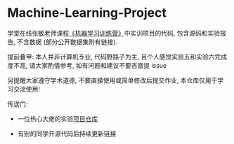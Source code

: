 # Machine-Learning-Project
学堂在线张敏老师课程[《机器学习训练营》](https://www.xuetangx.com/training/ML080910036802/1048372?channel=i.area.page_course_ad)中实训项目的代码, 包含源码和实验报告, 不含数据 (部分公开数据集附有链接).

提前叠甲: 本人并非计算机专业, 代码野路子为主, 且个人感觉实验五和实验六完成度不高, 请大家酌情参考, 如有问题和建议不要吝啬提 issue

另提醒大家遵守学术道德, 不要直接使用或简单修改后提交作业, 本仓库仅用于学习交流使用!

传送门:

- 一位热心大佬的实验[项目仓库](https://github.com/W-caner/ML_class)

- 有别的同学开源代码后持续更新链接
